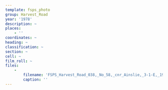 ```yaml
---
template: fsps_photo
group: Harvest_Road
year: '1978'
description: ~
places:
    - ''
coordinates: ~
heading: ~
classification: ~
section: ~
cell: ~
film_roll: ~
files:
    -
        filename: 'FSPS_Harvest_Road_038,_No_58,_cnr_Ainslie,_3-1-E,_1978.png'
        caption: ''
---
```

